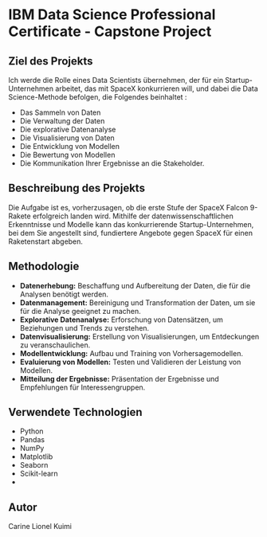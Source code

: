 # IBM Data Science Professional Certificate - Capstone Project

## Ziel des Projekts
Ich werde die Rolle eines Data Scientists übernehmen, der für ein Startup-Unternehmen arbeitet, das mit SpaceX konkurrieren will, und dabei die Data Science-Methode befolgen, die Folgendes beinhaltet :
- Das Sammeln von Daten
- Die Verwaltung der Daten
- Die explorative Datenanalyse
- Die Visualisierung von Daten
- Die Entwicklung von Modellen
- Die Bewertung von Modellen
- Die Kommunikation Ihrer Ergebnisse an die Stakeholder.

## Beschreibung des Projekts
Die Aufgabe ist es, vorherzusagen, ob die erste Stufe der SpaceX Falcon 9-Rakete erfolgreich landen wird. 
Mithilfe der datenwissenschaftlichen Erkenntnisse und Modelle kann das konkurrierende Startup-Unternehmen, bei dem Sie angestellt sind, fundiertere Angebote gegen SpaceX für einen Raketenstart abgeben. 

## Methodologie
- **Datenerhebung:** Beschaffung und Aufbereitung der Daten, die für die Analysen benötigt werden.
- **Datenmanagement:** Bereinigung und Transformation der Daten, um sie für die Analyse geeignet zu machen.
- **Explorative Datenanalyse:** Erforschung von Datensätzen, um Beziehungen und Trends zu verstehen.
- **Datenvisualisierung:** Erstellung von Visualisierungen, um Entdeckungen zu veranschaulichen.
- **Modellentwicklung:** Aufbau und Training von Vorhersagemodellen.
- **Evaluierung von Modellen:** Testen und Validieren der Leistung von Modellen.
- **Mitteilung der Ergebnisse:** Präsentation der Ergebnisse und Empfehlungen für Interessengruppen.

## Verwendete Technologien
- Python
- Pandas
- NumPy
- Matplotlib
- Seaborn
- Scikit-learn
- 
## Autor
Carine Lionel Kuimi
